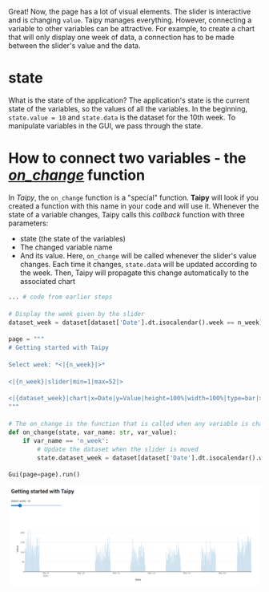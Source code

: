 Great! Now, the page has a lot of visual elements. The slider is interactive and is changing `value`. Taipy manages everything. However, connecting a variable to other variables can be attractive. For example, to create a chart that will only display one week of data, a connection has to be made between the slider's value and the data.

# state

What is the state of the application? The application's state is the current state of the variables, so the values of all the variables. In the beginning, `state.value = 10` and `state.data` is the dataset for the 10th week. To manipulate variables in the GUI, we pass through the state.

# How to connect two variables - the *[on_change](https://didactic-broccoli-7da2dfd5.pages.github.io/manuals/gui/callbacks/)* function

In *Taipy*, the `on_change` function is a "special" function. **Taipy** will look if you created a function with this name in your code and will use it. Whenever the state of a variable changes, Taipy calls this *callback* function with three parameters:
- state (the state of the variables)
- The changed variable name
- And its value.
Here, `on_change` will be called whenever the slider's value changes. Each time it changes, `state.data` will be updated according to the week. Then, Taipy will propagate this change automatically to the associated chart

```python
... # code from earlier steps

# Display the week given by the slider
dataset_week = dataset[dataset['Date'].dt.isocalendar().week == n_week]

page = """
# Getting started with Taipy

Select week: *<|{n_week}|>*

<|{n_week}|slider|min=1|max=52|>

<|{dataset_week}|chart|x=Date|y=Value|height=100%|width=100%|type=bar|>
"""

# The on_change is the function that is called when any variable is changed
def on_change(state, var_name: str, var_value):
    if var_name == 'n_week':
        # Update the dataset when the slider is moved
        state.dataset_week = dataset[dataset['Date'].dt.isocalendar().week == var_value]

Gui(page=page).run()
```
<center><img src="/steps/images/step_2_result.png"></center>